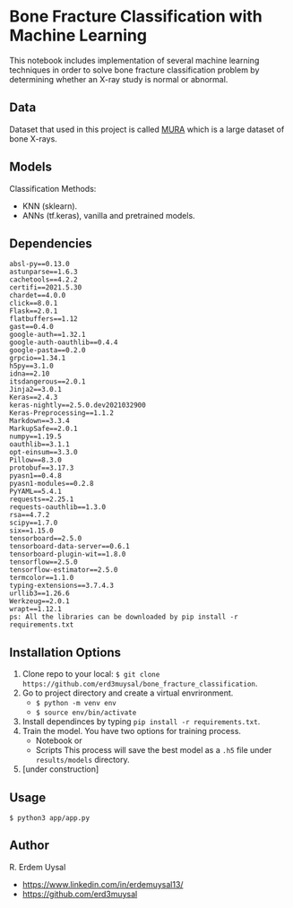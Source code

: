 # Bone Fracture Classification with Machine Learning
This notebook includes implementation of several machine learning techniques in order to solve bone fracture classification problem by determining whether an X-ray study is normal or abnormal.
## Data
Dataset that used in this project is called [MURA](https://stanfordmlgroup.github.io/competitions/mura/) which is a large dataset of bone X-rays.
## Models
Classification Methods:
- KNN (sklearn).
- ANNs (tf.keras), vanilla and pretrained models.
## Dependencies
```
absl-py==0.13.0
astunparse==1.6.3
cachetools==4.2.2
certifi==2021.5.30
chardet==4.0.0
click==8.0.1
Flask==2.0.1
flatbuffers==1.12
gast==0.4.0
google-auth==1.32.1
google-auth-oauthlib==0.4.4
google-pasta==0.2.0
grpcio==1.34.1
h5py==3.1.0
idna==2.10
itsdangerous==2.0.1
Jinja2==3.0.1
Keras==2.4.3
keras-nightly==2.5.0.dev2021032900
Keras-Preprocessing==1.1.2
Markdown==3.3.4
MarkupSafe==2.0.1
numpy==1.19.5
oauthlib==3.1.1
opt-einsum==3.3.0
Pillow==8.3.0
protobuf==3.17.3
pyasn1==0.4.8
pyasn1-modules==0.2.8
PyYAML==5.4.1
requests==2.25.1
requests-oauthlib==1.3.0
rsa==4.7.2
scipy==1.7.0
six==1.15.0
tensorboard==2.5.0
tensorboard-data-server==0.6.1
tensorboard-plugin-wit==1.8.0
tensorflow==2.5.0
tensorflow-estimator==2.5.0
termcolor==1.1.0
typing-extensions==3.7.4.3
urllib3==1.26.6
Werkzeug==2.0.1
wrapt==1.12.1
ps: All the libraries can be downloaded by pip install -r requirements.txt
```
## Installation Options
1.  Clone repo to your local:  `$ git clone https://github.com/erd3muysal/bone_fracture_classification`.
2. Go to project directory and create a virtual envrironment.
    * `$ python -m venv env`
    * `$ source env/bin/activate`
4. Install dependinces by typing `pip install -r requirements.txt`.
5.  Train the model. You have two options for training process.
    * Notebook
    or
    * Scripts
    This process will save the best model as a `.h5` file under `results/models` directory.
6. [under construction]
## Usage
`$ python3 app/app.py`
## Author
R. Erdem Uysal
* https://www.linkedin.com/in/erdemuysal13/
* https://github.com/erd3muysal
